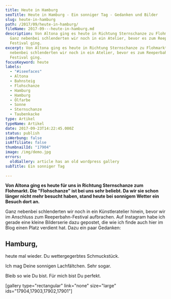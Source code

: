 ```yaml
---
title: Heute in Hamburg
seoTitle: Heute in Hamburg - Ein sonniger Tag - Gedanken und Bilder
slug: heute-in-hamburg
path: /2017/09/heute-in-hamburg/
fileName: 2017-09---heute-in-hamburg.md
description: Von Altona ging es heute in Richtung Sternschanze zu Flohmarkt.
  Ganz nebenbei schlenderten wir noch in ein Atelier, bevor es zum Reeperbahn
  Festival ging.
excerpt: Von Altona ging es heute in Richtung Sternschanze zu Flohmarkt. Ganz
  nebenbei schlenderten wir noch in ein Atelier, bevor es zum Reeperbahn
  Festival ging.
focusKeyword: heute
labels:
  - "#iseefaces"
  - Altona
  - Bahnsteig
  - Flohschanze
  - Hamburg
  - Hamburg
  - Ölfarbe
  - Sonne
  - Sternschanze
  - Taubenkacke
type: Artikel
typeName: Artikel
date: 2017-09-23T14:22:45.000Z
status: publish
isWerbung: false
isAffiliate: false
thumbnailId: "17904"
image: /img/demo.jpg
errors:
  oldGallery: article has an old wordpress gallery
subTitle: Ein sonniger Tag
  
---
```


**Von Altona ging es heute für uns in Richtung Sternschanze zum Flohmarkt. Die
"Flohschanze" ist bei uns sehr beliebt. Da wir sie schon länger nicht mehr
besucht haben, stand heute bei sonnigem Wetter ein Besuch dort an.**

Ganz nebenbei schlenderten wir noch in ein Künstleratelier hinein, bevor wir im
Anschluss zum Reeperbahn-Festival aufbrachen. Auf Instagram habe ich gerade eine
kleine Bilderserie dazu gepostet, die wie ich finde auch hier im Blog einen
Platz verdient hat. Dazu ein paar Gedanken:

## Hamburg,

heute mal wieder. Du wettergegerbtes Schmuckstück.

Ich mag Deine sonnigen Lachfältchen. Sehr sogar.

Bleib so wie Du bist. Für mich bist Du perfekt.

[gallery type="rectangular" link="none" size="large"
ids="17904,17903,17902,17901"]

  